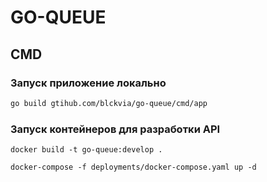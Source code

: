 # GO-QUEUE

## CMD

### Запуск приложение локально
```bash
go build gtihub.com/blckvia/go-queue/cmd/app
```

### Запуск контейнеров для разработки API
```shell script
docker build -t go-queue:develop .
```
```shell script
docker-compose -f deployments/docker-compose.yaml up -d
```
